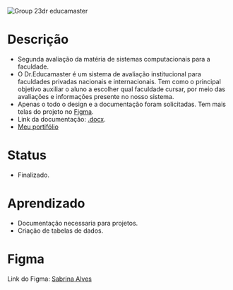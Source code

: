 ![Group 23dr educamaster](https://user-images.githubusercontent.com/88604193/167315495-af467714-eff6-4d20-9be1-643b551b4687.png)
<h1>Descrição</h1>
<ul>
    <li>
        Segunda avaliação da matéria de sistemas computacionais para a faculdade.
    </li>
    <li>
      O Dr.Educamaster é um sistema de avaliação institucional para faculdades privadas nacionais e internacionais. Tem como o principal objetivo auxiliar o aluno a escolher qual faculdade cursar, por meio das avaliações e informações presente no nosso sistema.
    </li>
    <li>
      Apenas o todo o design e a documentação foram solicitadas. Tem mais telas do projeto no <a href="https://www.figma.com/file/TTsQmmHVDkwwPlwTbeEB7d/Sistema-de-avalia%C3%A7%C3%A3o-instituicional">Figma</a>.
    </li>
    <li>
      Link da documentação: <a href="UNIVERSIDADE VEIGA DE ALMEIDA.docx" download="UNIVERSIDADE VEIGA DE ALMEIDA.docx">.docx</a>.
    </li>
    <li>
      <a href="https://sabrinaalves.tk" target="_blank" target="_blank">Meu portifólio</a>
    </li>
</ul>
<h1>Status</h1>
<ul>
  <li>Finalizado.</li>
</ul>
<h1>Aprendizado</h1>
<ul>
  <li>Documentação necessaria para projetos.</li>
  <li>Criação de tabelas de dados.</li>
</ul>
<h1>Figma</h1>
<p>Link do Figma: <a href="https://www.figma.com/file/TTsQmmHVDkwwPlwTbeEB7d/Sistema-de-avalia%C3%A7%C3%A3o-instituicional">Sabrina Alves</a></p>

